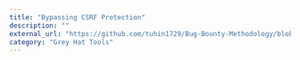 ```yaml
---
title: "Bypassing CSRF Protection"
description: ""
external_url: "https://github.com/tuhin1729/Bug-Bounty-Methodology/blob/main/CSRF.md"
category: "Grey Hat Tools"
---
```

